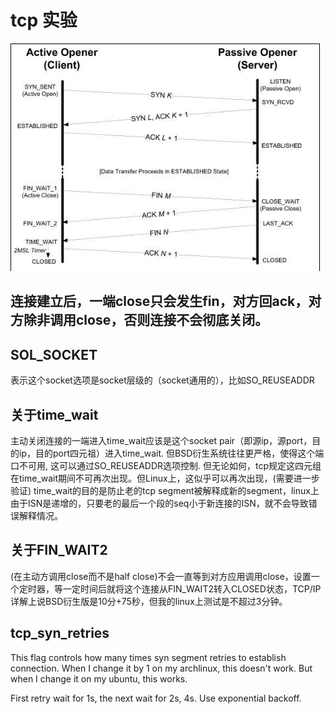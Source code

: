 # tcp 实验

![tcp-connection-establish-and-close](tcp-connection.png)

## 连接建立后，一端close只会发生fin，对方回ack，对方除非调用close，否则连接不会彻底关闭。

## SOL_SOCKET

表示这个socket选项是socket层级的（socket通用的），比如SO_REUSEADDR

## 关于time_wait

主动关闭连接的一端进入time_wait应该是这个socket pair（即源ip，源port，目的ip，目的port四元祖）进入time_wait.
但BSD衍生系统往往更严格，使得这个端口不可用, 这可以通过SO_REUSEADDR选项控制.
但无论如何，tcp规定这四元组在time_wait期间不可再次出现。但Linux上，这似乎可以再次出现，(需要进一步验证)
time_wait的目的是防止老的tcp segment被解释成新的segment，linux上由于ISN是递增的，只要老的最后一个段的seq小于新连接的ISN，就不会导致错误解释情况。

## 关于FIN_WAIT2

(在主动方调用close而不是half close)不会一直等到对方应用调用close，设置一个定时器，等一定时间后就将这个连接从FIN_WAIT2转入CLOSED状态，TCP/IP详解上说BSD衍生版是10分+75秒，但我的linux上测试是不超过3分钟。

## tcp_syn_retries

This flag controls how many times syn segment retries to establish connection.
When I change it by 1 on my archlinux, this doesn't work.
But when I change it on my ubuntu, this works.

First retry wait for 1s, the next wait for 2s, 4s. Use exponential backoff.